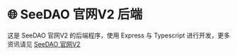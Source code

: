 # 🌐 SeeDAO 官网V2 后端 

这是 SeeDAO 官网V2 的后端程序，使用 Express 与 Typescript 进行开发，更多资讯请见 [SeeDAO 官网V2](https://rowan-mollusk-a75.notion.site/SeeDAO-V2-8dd4278ddd8e48da9cb8a5824ce5619d)
